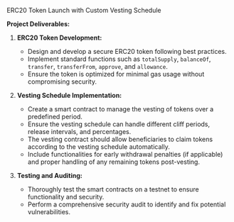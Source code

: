 ERC20 Token Launch with Custom Vesting Schedule

**Project Deliverables:**

1. **ERC20 Token Development:**

   - Design and develop a secure ERC20 token following best practices.
   - Implement standard functions such as `totalSupply`, `balanceOf`, `transfer`, `transferFrom`, `approve`, and `allowance`.
   - Ensure the token is optimized for minimal gas usage without compromising security.

2. **Vesting Schedule Implementation:**

   - Create a smart contract to manage the vesting of tokens over a predefined period.
   - Ensure the vesting schedule can handle different cliff periods, release intervals, and percentages.
   - The vesting contract should allow beneficiaries to claim tokens according to the vesting schedule automatically.
   - Include functionalities for early withdrawal penalties (if applicable) and proper handling of any remaining tokens post-vesting.

3. **Testing and Auditing:**

   - Thoroughly test the smart contracts on a testnet to ensure functionality and security.
   - Perform a comprehensive security audit to identify and fix potential vulnerabilities.


